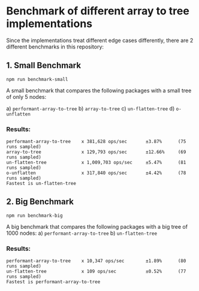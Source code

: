# Benchmark of different array to tree implementations

Since the implementations treat different edge cases differently, there are 2 different benchmarks in this repository:

## 1. Small Benchmark

`npm run benchmark-small`

A small benchmark that compares the following packages with a small tree of only 5 nodes:

a) `performant-array-to-tree`
b) `array-to-tree`
c) `un-flatten-tree`
d) `o-unflatten`

### Results:

```
performant-array-to-tree    x 381,628 ops/sec       ±3.87%      (75 runs sampled)
array-to-tree               x 129,793 ops/sec       ±12.66%     (69 runs sampled)
un-flatten-tree             x 1,009,703 ops/sec     ±5.47%      (81 runs sampled)
o-unflatten                 x 317,840 ops/sec       ±4.42%      (78 runs sampled)
Fastest is un-flatten-tree
```

## 2. Big Benchmark

`npm run benchmark-big`

A big benchmark that compares the following packages with a big tree of 1000 nodes:
    a) `performant-array-to-tree`
    b) `un-flatten-tree`

### Results:

```
performant-array-to-tree    x 10,347 ops/sec        ±1.89%      (80 runs sampled)
un-flatten-tree             x 109 ops/sec           ±0.52%      (77 runs sampled)
Fastest is performant-array-to-tree
```
